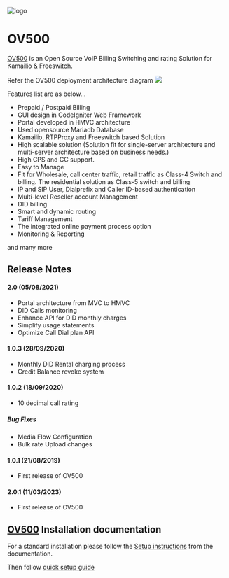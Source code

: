 ![logo](https://openvoips.org/v2/wp-content/uploads/2019/07/header.png)
# OV500

<a href="https://ov500.openvoips.org/">OV500</a> is an Open Source VoIP Billing Switching and rating Solution for Kamailio & Freeswitch. 

Refer the OV500 deployment architecture diagram 
![](https://github.com/openvoips/OV500/blob/master/config/images/OV500%20Billing%20%26%20Routing%20VoIP%20Solution.jpg)

Features list are as below...

-  Prepaid / Postpaid Billing
-  GUI design in CodeIgniter Web Framework
-  Portal developed in HMVC architecture
-  Used opensource Mariadb Database
-  Kamailio, RTPProxy and Freeswitch based Solution
-  High scalable solution (Solution fit for single-server architecture and multi-server architecture based on business needs.)
-  High CPS and CC support.
-  Easy to Manage
-  Fit for Wholesale, call center traffic, retail traffic as Class-4 Switch and billing. The residential solution as Class-5 switch and billing
-  IP and SIP User, Dialprefix and Caller ID-based authentication
-  Multi-level Reseller account Management
-  DID billing
-  Smart and dynamic routing
-  Tariff Management
-  The integrated online payment process option
-  Monitoring & Reporting

and many more
## Release Notes
#### 2.0  (05/08/2021)
- Portal architecture from MVC to HMVC
- DID Calls monitoring
- Enhance API for DID monthly charges
- Simplify usage statements
- Optimize Call Dial plan API 
#### 1.0.3  (28/09/2020)
- Monthly DID Rental charging process
- Credit Balance revoke system
#### 1.0.2  (18/09/2020)
- 10 decimal call rating
##### Bug Fixes
- Media Flow Configuration 
- Bulk rate Upload changes
#### 1.0.1 (21/08/2019)
 - First release of OV500

#### 2.0.1 (11/03/2023)
 - First release of OV500
 
<a href="https://ov500.openvoips.org/">OV500</a> Installation documentation
--------------------------
For a standard installation please follow the <a href="https://ov500.openvoips.org/documentation/installation/">Setup instructions</a>
from the documentation.

Then follow <a href="https://ov500.openvoips.org/documentation/ov500-switch-user-guide/ov500-switch-login-page/">quick setup guide</a>
